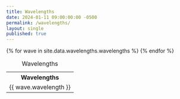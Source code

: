 ```yaml
---
title: Wavelengths
date: 2024-01-11 09:00:00:00 -0500
permalink: /wavelengths/
layout: single
published: true
---
```


<table id="wavelengths">
<caption>Wavelengths</caption>
<tr>
  <th>Wavelengths</th>
</tr>
{% for wave in site.data.wavelengths.wavelengths %}
<tr>
  <td>{{ wave.wavelength }}</td>
</tr>
{% endfor %}
</table>
